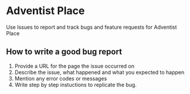 # Adventist Place
Use Issues to report and track bugs and feature requests for Adventist Place

## How to write a good bug report

1. Provide a URL for the page the issue occurred on
2. Describe the issue, what happened and what you expected to happen
3. Mention any error codes or messages
3. Write step by step instuctions to replicate the bug.
